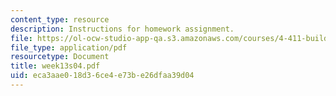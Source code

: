 ```yaml
---
content_type: resource
description: Instructions for homework assignment.
file: https://ol-ocw-studio-app-qa.s3.amazonaws.com/courses/4-411-building-technology-laboratory-spring-2004/eca3aae018d36ce4e73be26dfaa39d04_week13s04.pdf
file_type: application/pdf
resourcetype: Document
title: week13s04.pdf
uid: eca3aae0-18d3-6ce4-e73b-e26dfaa39d04
---
```

